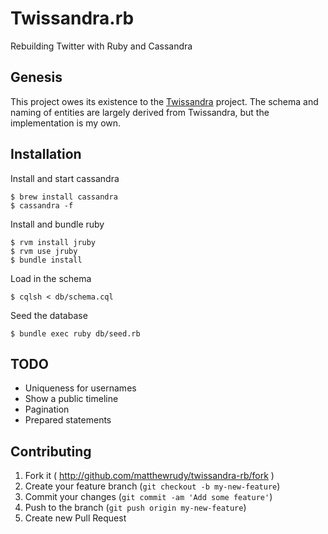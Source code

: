 # Twissandra.rb

Rebuilding Twitter with Ruby and Cassandra

## Genesis

This project owes its existence to the [Twissandra](https://github.com/twissandra/twissandra) project. The schema and naming of entities are largely derived from Twissandra, but the implementation is my own.

## Installation

Install and start cassandra

    $ brew install cassandra
    $ cassandra -f

Install and bundle ruby

    $ rvm install jruby
    $ rvm use jruby
    $ bundle install

Load in the schema

    $ cqlsh < db/schema.cql

Seed the database

    $ bundle exec ruby db/seed.rb

## TODO

* Uniqueness for usernames
* Show a public timeline
* Pagination
* Prepared statements

## Contributing

1. Fork it ( http://github.com/matthewrudy/twissandra-rb/fork )
2. Create your feature branch (`git checkout -b my-new-feature`)
3. Commit your changes (`git commit -am 'Add some feature'`)
4. Push to the branch (`git push origin my-new-feature`)
5. Create new Pull Request

